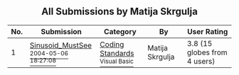 ﻿<div align="center">

## All Submissions by Matija Skrgulja

</div>

No.  | Submission | Category | By   | User Rating
---- | ---------- | -------- | ---- | -----------
1 | [Sinusoid\_MustSee<br /><sup>2004-05-06 18:27:08</sup>](https://github.com/Planet-Source-Code/matija-skrgulja-sinusoid-mustsee__1-53632) | [Coding Standards<br /><sup>Visual Basic</sup>](../ByCategory/coding-standards__1-43.md) | Matija Skrgulja | 3.8 (15 globes from 4 users)
